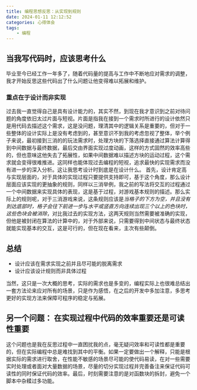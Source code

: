 ```yaml
---
title: 编程思想反思：从实现到规则
date: 2024-01-11 12:12:52
categories: 心得体会
tags: 
    - 编程
---
```

  
## 当我写代码时，应该思考什么
毕业至今已经工作一年多了，随着代码量的提高与工作中不断地应对需求的调整，我才开始反思这些代码出了什么问题让他变得难以拓展和维护。
### 重点在于设计而非实现
过去我一直觉得自己是具有设计能力的，其实不然，到现在我才意识到之前对待问题的角度依旧太过片面与短视。片面是指我在接到一个需求时所进行的设计依然只是用代码去描述这个需求，这是没问题，理清其中的逻辑关系是重要的，但对于一些整体的设计实际上是没有考虑到的，甚至意识不到我的考虑忽视了整体，举个例子来说，最初接到三消的的玩法需求时，处理方块的下落选择直接通过算法计算得到中间数据与最终数据，最后交由界面实现过度动画，这样的方式固然的效率高些的，但也意味这他失去了拓展性，如果中间数据难以描述方块的运动过程，这个需求就会变得很难推进。这同样也能体现过去编程的短视，追求最快的实现需求而没有进一步的深入分析。这让我思考设计时到底是在设计什么。
首先，设计肯定高与实现层面的，对于具体的实现过程只要提供支持即可，基于这个角度，那么设计层面应该实现的更抽象的规则，同样以三消举例，我之前的写法将交互的过程通过一个中间数据来实现具体的表现，这是基于过程，对游戏基本规则的描述。那么实际上的规则呢，对于三消游戏来说，这条规则应该是*当格子的下方为空，并且没有到达底部时，格子会往下前进一步*与*水平或竖直方向连续出现三个以上的色块时，这些色块会被消除*，对比我过去的实现方法，这两天规则当然需要被准确的实现，但他是被封闭在算法的计算中的，对于外部来说，只需要得到中间状态与最终状态就能实现基本的交互，这是可行的，但在现在看来，主次有些颠倒。

## 总结
- 设计应该在需求实现之前并且尽可能的脱离需求    
- 设计应该设计规则而非具体过程

当然，这只是一次大概的思考，实际的需求也是多变的，编程实际上也很难总结出一套方法论来应对所有的场景，只是作为感悟，在之后的开发中多加注意，多思考更好的实现方法来保障可程序的稳定与拓展。

## 另一个问题： 在实现过程中代码的效率重要还是可读性重要
这个问题也是我在反思过程中一直困扰我的点，毫无疑问效率和可读性都是重要的，但在实际编程中总是难找到其中的平衡。如果一定要做出一个解释，只能是根据实际的需求进行取舍，在性能不敏感的场景尽可能的使代码易读，在对一些需要实时处理或者面对大量数据的场景，尽量的切分实现过程并完善备注来保证代码可读性的同时保证代码的效率。最后，时刻需要注意的是对函数块的拆封，避免一个脚本中杂糅过多功能。